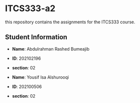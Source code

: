 # ITCS333-a2

this repository contains the assignments for the ITCS333 course.

## Student Information
- **Name**: Abdulrahman Rashed Bumeajib
- **ID**: 202102196
- **section**: 02

- **Name**: Yousif Isa Alshurooqi
- **ID**: 202100506
- **section**: 02
